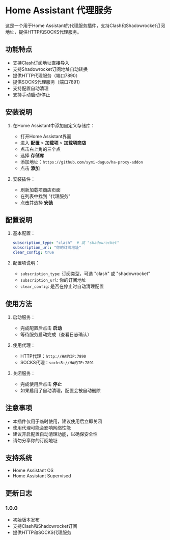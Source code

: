 # Home Assistant 代理服务

这是一个用于Home Assistant的代理服务插件，支持Clash和Shadowrocket订阅地址，提供HTTP和SOCKS代理服务。

## 功能特点

- 支持Clash订阅地址直接导入
- 支持Shadowrocket订阅地址自动转换
- 提供HTTP代理服务（端口7890）
- 提供SOCKS代理服务（端口7891）
- 支持配置自动清理
- 支持手动启动/停止

## 安装说明

1. 在Home Assistant中添加自定义存储库：
   - 打开Home Assistant界面
   - 进入 **配置** > **加载项** > **加载项商店**
   - 点击右上角的三个点
   - 选择 **存储库**
   - 添加地址：`https://github.com/symi-daguo/ha-proxy-addon`
   - 点击 **添加**

2. 安装插件：
   - 刷新加载项商店页面
   - 在列表中找到 "代理服务"
   - 点击并选择 **安装**

## 配置说明

1. 基本配置：
   ```yaml
   subscription_type: "clash"  # 或 "shadowrocket"
   subscription_url: "你的订阅地址"
   clear_config: true
   ```

2. 配置项说明：
   - `subscription_type`: 订阅类型，可选 "clash" 或 "shadowrocket"
   - `subscription_url`: 你的订阅地址
   - `clear_config`: 是否在停止时自动清理配置

## 使用方法

1. 启动服务：
   - 完成配置后点击 **启动**
   - 等待服务启动完成（查看日志确认）

2. 使用代理：
   - HTTP代理：`http://HA的IP:7890`
   - SOCKS代理：`socks5://HA的IP:7891`

3. 关闭服务：
   - 完成使用后点击 **停止**
   - 如果启用了自动清理，配置会被自动删除

## 注意事项

- 本插件仅用于临时使用，建议使用后立即关闭
- 使用代理可能会影响网络性能
- 建议开启配置自动清理功能，以确保安全性
- 请勿分享你的订阅地址

## 支持系统

- Home Assistant OS
- Home Assistant Supervised

## 更新日志

### 1.0.0
- 初始版本发布
- 支持Clash和Shadowrocket订阅
- 提供HTTP和SOCKS代理服务 